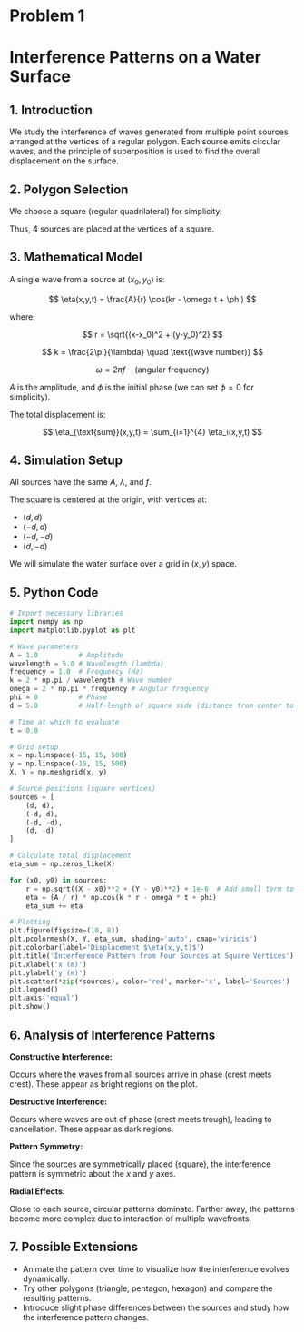 # Problem 1
# Interference Patterns on a Water Surface

## 1. Introduction
We study the interference of waves generated from multiple point sources arranged at the vertices of a regular polygon. Each source emits circular waves, and the principle of superposition is used to find the overall displacement on the surface.

## 2. Polygon Selection
We choose a square (regular quadrilateral) for simplicity.

Thus, 4 sources are placed at the vertices of a square.

## 3. Mathematical Model
A single wave from a source at $(x_0, y_0)$ is:

$$
\eta(x,y,t) = \frac{A}{r} \cos(kr - \omega t + \phi)
$$

where:

$$
r = \sqrt{(x-x_0)^2 + (y-y_0)^2}
$$

$$
k = \frac{2\pi}{\lambda} \quad \text{(wave number)}
$$

$$
\omega = 2\pi f \quad \text{(angular frequency)}
$$

$A$ is the amplitude, and $\phi$ is the initial phase (we can set $\phi = 0$ for simplicity).

The total displacement is:

$$
\eta_{\text{sum}}(x,y,t) = \sum_{i=1}^{4} \eta_i(x,y,t)
$$

## 4. Simulation Setup
All sources have the same $A$, $\lambda$, and $f$.

The square is centered at the origin, with vertices at:

- $(d, d)$
- $(-d, d)$
- $(-d, -d)$
- $(d, -d)$

We will simulate the water surface over a grid in $(x,y)$ space.

## 5. Python Code

```python
# Import necessary libraries
import numpy as np
import matplotlib.pyplot as plt

# Wave parameters
A = 1.0          # Amplitude
wavelength = 5.0 # Wavelength (lambda)
frequency = 1.0  # Frequency (Hz)
k = 2 * np.pi / wavelength # Wave number
omega = 2 * np.pi * frequency # Angular frequency
phi = 0          # Phase
d = 5.0          # Half-length of square side (distance from center to vertex)

# Time at which to evaluate
t = 0.0

# Grid setup
x = np.linspace(-15, 15, 500)
y = np.linspace(-15, 15, 500)
X, Y = np.meshgrid(x, y)

# Source positions (square vertices)
sources = [
    (d, d),
    (-d, d),
    (-d, -d),
    (d, -d)
]

# Calculate total displacement
eta_sum = np.zeros_like(X)

for (x0, y0) in sources:
    r = np.sqrt((X - x0)**2 + (Y - y0)**2) + 1e-6  # Add small term to avoid division by zero
    eta = (A / r) * np.cos(k * r - omega * t + phi)
    eta_sum += eta

# Plotting
plt.figure(figsize=(10, 8))
plt.pcolormesh(X, Y, eta_sum, shading='auto', cmap='viridis')
plt.colorbar(label='Displacement $\eta(x,y,t)$')
plt.title('Interference Pattern from Four Sources at Square Vertices')
plt.xlabel('x (m)')
plt.ylabel('y (m)')
plt.scatter(*zip(*sources), color='red', marker='x', label='Sources')
plt.legend()
plt.axis('equal')
plt.show()
```

## 6. Analysis of Interference Patterns

**Constructive Interference:**

Occurs where the waves from all sources arrive in phase (crest meets crest). These appear as bright regions on the plot.

**Destructive Interference:**

Occurs where waves are out of phase (crest meets trough), leading to cancellation. These appear as dark regions.

**Pattern Symmetry:**

Since the sources are symmetrically placed (square), the interference pattern is symmetric about the $x$ and $y$ axes.

**Radial Effects:**

Close to each source, circular patterns dominate. Farther away, the patterns become more complex due to interaction of multiple wavefronts.

## 7. Possible Extensions

- Animate the pattern over time to visualize how the interference evolves dynamically.
- Try other polygons (triangle, pentagon, hexagon) and compare the resulting patterns.
- Introduce slight phase differences between the sources and study how the interference pattern changes.

